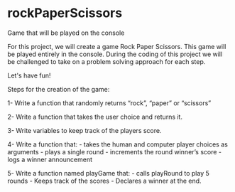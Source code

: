 # rockPaperScissors
Game that will be played on the console

For this project, we will create a game Rock Paper Scissors. This game will be played entirely in the console. During the coding of this project we will be challenged to take on a problem solving approach for each step.

Let's have fun!

Steps for the creation of the game: 

1- Write a function that randomly returns “rock”, “paper” or “scissors”

2- Write a function that takes the user choice and returns it.

3- Write variables to keep track of the players score.

4- Write a function that:
    - takes the human and computer player choices as arguments
    - plays a single round
    - increments the round winner’s score
    - logs a winner announcement

5- Write a function named playGame that:
    - calls playRound to play 5 rounds
    - Keeps track of the scores 
    - Declares a winner at the end.



